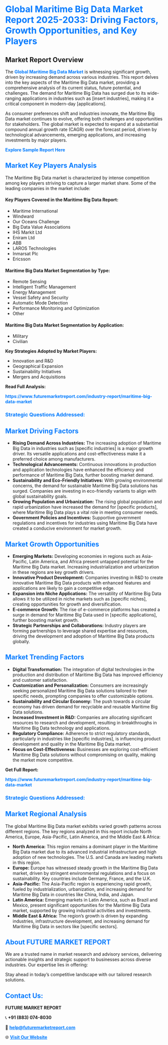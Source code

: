 <h1 style="color: #007BFF;">Global Maritime Big Data Market Report 2025-2033: Driving Factors, Growth Opportunities, and Key Players</h1>

<section id="overview">
<h2>Market Report Overview</h2>
<p>The <a href="https://www.futuremarketreport.com/industry-report/maritime-big-data-market" style="color: #007BFF; text-decoration: none;"><strong>Global Maritime Big Data Market</strong></a> is witnessing significant growth, driven by increasing demand across various industries. This report delves into the key aspects of the Maritime Big Data market, providing a comprehensive analysis of its current status, future potential, and challenges. The demand for Maritime Big Data has surged due to its wide-ranging applications in industries such as [insert industries], making it a critical component in modern-day [applications].</p>
<p>As consumer preferences shift and industries innovate, the Maritime Big Data market continues to evolve, offering both challenges and opportunities for stakeholders. The global market is expected to expand at a substantial compound annual growth rate (CAGR) over the forecast period, driven by technological advancements, emerging applications, and increasing investments by major players.</p>
</section>

<section id="overview">
<p><a href="https://www.futuremarketreport.com/request-sample/reportId=101179" style="color: #007BFF; text-decoration: none;"><strong>Explore Sample Report Here</strong></a></p>
</section>

<section id="key-players">
<h2 style="color: #007BFF;">Market Key Players Analysis</h2>
<p>The Maritime Big Data market is characterized by intense competition among key players striving to capture a larger market share. Some of the leading companies in the market include:</p>
<h4>Key Players Covered in the Maritime Big Data Report:</h4>
<ul><li>Maritime International</li><li>Windward</li><li>Our Oceans Challenge</li><li>Big Data Value Associations</li><li>IHS Markit Ltd</li><li>Eniram Ltd</li><li>ABB</li><li>LAROS Technologies</li><li>Inmarsat Plc</li><li>Ericsson</li></ul>
<h4>Maritime Big Data Market Segmentation by Type:</h4>
<ul><li>Remote Sensing</li><li>Intelligent Traffic Management</li><li>Energy Management</li><li>Vessel Safety and Security</li><li>Automatic Mode Detection</li><li>Performance Monitoring and Optimization</li><li>Other</li></ul>

<h4>Maritime Big Data Market Segmentation by Application:</h4>
<ul><li>Military</li><li>Civilian</li></ul>
<p><strong>Key Strategies Adopted by Market Players:</strong></p>
<ul>
<li>Innovation and R&D</li>
<li>Geographical Expansion</li>
<li>Sustainability Initiatives</li>
<li>Mergers and Acquisitions</li>
</ul>
</section>

<section>
<p><strong>Read Full Analysis: </strong></p><a href="https://www.futuremarketreport.com/industry-report/maritime-big-data-market" style="color: #007BFF; text-decoration: none;"><strong>https://www.futuremarketreport.com/industry-report/maritime-big-data-market</strong></a>
<h3 style="color: #007BFF;">Strategic Questions Addressed:</h3>
</section>

<section id="driving-factors">
<h2 style="color: #007BFF;">Market Driving Factors</h2>
<ul>
<li><strong>Rising Demand Across Industries:</strong> The increasing adoption of Maritime Big Data in industries such as [specific industries] is a major growth driver. Its versatile applications and cost-effectiveness make it a preferred choice among manufacturers.</li>
<li><strong>Technological Advancements:</strong> Continuous innovations in production and application technologies have enhanced the efficiency and performance of Maritime Big Data, further boosting market demand.</li>
<li><strong>Sustainability and Eco-Friendly Initiatives:</strong> With growing environmental concerns, the demand for sustainable Maritime Big Data solutions has surged. Companies are investing in eco-friendly variants to align with global sustainability goals.</li>
<li><strong>Growing Population and Urbanization:</strong> The rising global population and rapid urbanization have increased the demand for [specific products], where Maritime Big Data plays a vital role in meeting consumer needs.</li>
<li><strong>Government Policies and Incentives:</strong> Supportive government regulations and incentives for industries using Maritime Big Data have created a conducive environment for market growth.</li>
</ul>
</section>

<section id="growth-opportunities">
<h2 style="color: #007BFF;">Market Growth Opportunities</h2>
<ul>
<li><strong>Emerging Markets:</strong> Developing economies in regions such as Asia-Pacific, Latin America, and Africa present untapped potential for the Maritime Big Data market. Increasing industrialization and urbanization in these regions are key growth drivers.</li>
<li><strong>Innovative Product Development:</strong> Companies investing in R&D to create innovative Maritime Big Data products with enhanced features and applications are likely to gain a competitive edge.</li>
<li><strong>Expansion into Niche Applications:</strong> The versatility of Maritime Big Data allows it to be utilized in niche markets such as [specific niches], creating opportunities for growth and diversification.</li>
<li><strong>E-commerce Growth:</strong> The rise of e-commerce platforms has created a surge in demand for Maritime Big Data used in [specific applications], further boosting market growth.</li>
<li><strong>Strategic Partnerships and Collaborations:</strong> Industry players are forming partnerships to leverage shared expertise and resources, driving the development and adoption of Maritime Big Data products globally.</li>
</ul>
</section>

<section id="trending-factors">
<h2 style="color: #007BFF;">Market Trending Factors</h2>
<ul>
<li><strong>Digital Transformation:</strong> The integration of digital technologies in the production and distribution of Maritime Big Data has improved efficiency and customer satisfaction.</li>
<li><strong>Customization and Personalization:</strong> Consumers are increasingly seeking personalized Maritime Big Data solutions tailored to their specific needs, prompting companies to offer customizable options.</li>
<li><strong>Sustainability and Circular Economy:</strong> The push towards a circular economy has driven demand for recyclable and reusable Maritime Big Data solutions.</li>
<li><strong>Increased Investment in R&D:</strong> Companies are allocating significant resources to research and development, resulting in breakthroughs in Maritime Big Data technology and applications.</li>
<li><strong>Regulatory Compliance:</strong> Adherence to strict regulatory standards, particularly in industries like [specific industries], is influencing product development and quality in the Maritime Big Data market.</li>
<li><strong>Focus on Cost-Effectiveness:</strong> Businesses are exploring cost-efficient Maritime Big Data solutions without compromising on quality, making the market more competitive.</li>
</ul>
</section>

<section>
<p><strong>Get Full Report: </strong></p><a href="https://www.futuremarketreport.com/industry-report/maritime-big-data-market" style="color: #007BFF; text-decoration: none;"><strong>https://www.futuremarketreport.com/industry-report/maritime-big-data-market</strong></a>
<h3 style="color: #007BFF;">Strategic Questions Addressed:</h3>
</section>


<section id="regional-analysis">
<h2 style="color: #007BFF;">Market Regional Analysis</h2>
<p>The global Maritime Big Data market exhibits varied growth patterns across different regions. The key regions analyzed in this report include North America, Europe, Asia-Pacific, Latin America, and the Middle East & Africa:</p>
<ul>
<li><strong>North America:</strong> This region remains a dominant player in the Maritime Big Data market due to its advanced industrial infrastructure and high adoption of new technologies. The U.S. and Canada are leading markets in this region.</li>
<li><strong>Europe:</strong> Europe has witnessed steady growth in the Maritime Big Data market, driven by stringent environmental regulations and a focus on sustainability. Key countries include Germany, France, and the U.K.</li>
<li><strong>Asia-Pacific:</strong> The Asia-Pacific region is experiencing rapid growth, fueled by industrialization, urbanization, and increasing demand for Maritime Big Data in countries like China, India, and Japan.</li>
<li><strong>Latin America:</strong> Emerging markets in Latin America, such as Brazil and Mexico, present significant opportunities for the Maritime Big Data market, supported by growing industrial activities and investments.</li>
<li><strong>Middle East & Africa:</strong> The region’s growth is driven by expanding industries, infrastructure development, and increasing demand for Maritime Big Data in sectors like [specific sectors].</li>
</ul>
</section>

<footer>
<h2 style="color: #007BFF;">About FUTURE MARKET REPORT</h2>
<p>We are a trusted name in market research and advisory services, delivering actionable insights and strategic support to businesses across diverse industries. Our expertise lies in offering:</p>

<p>Stay ahead in today’s competitive landscape with our tailored research solutions.</p>

<h2 style="color: #007BFF;">Contact Us:</h2>
<p><strong>FUTURE MARKET REPORT</strong></p>
<p>📞 <strong>+91 (883) 074-8030</strong></p>
<p>📧 <strong><a href="mailto:help@futuremarketreport.com" style="color: #007BFF;">help@futuremarketreport.com</a></strong></p>
<p>🌐 <strong><a href="https://www.futuremarketreport.com/" style="color: #007BFF;">Visit Our Website</a></strong></p>
</footer>